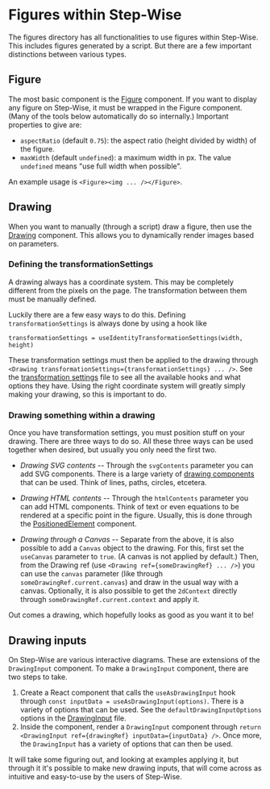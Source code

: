 # Figures within Step-Wise

The figures directory has all functionalities to use figures within Step-Wise. This includes figures generated by a script. But there are a few important distinctions between various types.

## Figure

The most basic component is the [Figure](./Figure.js) component. If you want to display any figure on Step-Wise, it must be wrapped in the Figure component. (Many of the tools below automatically do so internally.) Important properties to give are:

- `aspectRatio` (default `0.75`): the aspect ratio (height divided by width) of the figure.
- `maxWidth` (default `undefined`): a maximum width in px. The value `undefined` means "use full width when possible".

An example usage is `<Figure><img ... /></Figure>`.

## Drawing

When you want to manually (through a script) draw a figure, then use the [Drawing](./Drawing/) component. This allows you to dynamically render images based on parameters.

### Defining the transformationSettings

A drawing always has a coordinate system. This may be completely different from the pixels on the page. The transformation between them must be manually defined.

Luckily there are a few easy ways to do this. Defining `transformationSettings` is always done by using a hook like

```
transformationSettings = useIdentityTransformationSettings(width, height)
```

These transformation settings must then be applied to the drawing through `<Drawing transformationSettings={transformationSettings} ... />`. See the [transformation settings](./Drawing/transformation.js) file to see all the available hooks and what options they have. Using the right coordinate system will greatly simply making your drawing, so this is important to do.

### Drawing something within a drawing

Once you have transformation settings, you must position stuff on your drawing. There are three ways to do so. All these three ways can be used together when desired, but usually you only need the first two.

- *Drawing SVG contents* -- Through the `svgContents` parameter you can add SVG components. There is a large variety of [drawing components](./Drawing/components.js) that can be used. Think of lines, paths, circles, etcetera.

- *Drawing HTML contents* -- Through the `htmlContents` parameter you can add HTML components. Think of text or even equations to be rendered at a specific point in the figure. Usually, this is done through the [PositionedElement](./Drawing/PositionedElement.js) component.

- *Drawing through a Canvas* -- Separate from the above, it is also possible to add a `Canvas` object to the drawing. For this, first set the `useCanvas` parameter to `true`. (A canvas is not applied by default.) Then, from the Drawing ref (use `<Drawing ref={someDrawingRef} ... />`) you can use the `canvas` parameter (like through `someDrawingRef.current.canvas`) and draw in the usual way with a canvas. Optionally, it is also possible to get the `2dContext` directly through `someDrawingRef.current.context` and apply it.

Out comes a drawing, which hopefully looks as good as you want it to be!

## Drawing inputs

On Step-Wise are various interactive diagrams. These are extensions of the `DrawingInput` component. To make a `DrawingInput` component, there are two steps to take.

1. Create a React component that calls the `useAsDrawingInput` hook through `const inputData = useAsDrawingInput(options)`. There is a variety of options that can be used. See the `defaultDrawingInputOptions` options in the [DrawingInput](./Drawing/DrawingInput.js) file.
2. Inside the component, render a `DrawingInput` component through `return <DrawingInput ref={drawingRef} inputData={inputData} />`. Once more, the `DrawingInput` has a variety of options that can then be used.

It will take some figuring out, and looking at examples applying it, but through it it's possible to make new drawing inputs, that will come across as intuitive and easy-to-use by the users of Step-Wise.

